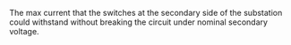 The max current that the switches at the secondary side of the substation could withstand without breaking the circuit under nominal secondary voltage.

